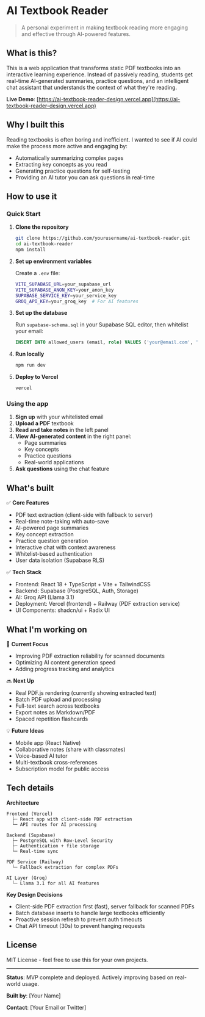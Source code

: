 # AI Textbook Reader

> A personal experiment in making textbook reading more engaging and effective through AI-powered features.

## What is this?

This is a web application that transforms static PDF textbooks into an interactive learning experience. Instead of passively reading, students get real-time AI-generated summaries, practice questions, and an intelligent chat assistant that understands the context of what they're reading.

**Live Demo**: [https://ai-textbook-reader-design.vercel.app](https://ai-textbook-reader-design.vercel.app)

## Why I built this

Reading textbooks is often boring and inefficient. I wanted to see if AI could make the process more active and engaging by:
- Automatically summarizing complex pages
- Extracting key concepts as you read
- Generating practice questions for self-testing
- Providing an AI tutor you can ask questions in real-time

## How to use it

### Quick Start

1. **Clone the repository**
   ```bash
   git clone https://github.com/yourusername/ai-textbook-reader.git
   cd ai-textbook-reader
   npm install
   ```

2. **Set up environment variables**
   
   Create a `.env` file:
   ```bash
   VITE_SUPABASE_URL=your_supabase_url
   VITE_SUPABASE_ANON_KEY=your_anon_key
   SUPABASE_SERVICE_KEY=your_service_key
   GROQ_API_KEY=your_groq_key  # For AI features
   ```

3. **Set up the database**
   
   Run `supabase-schema.sql` in your Supabase SQL editor, then whitelist your email:
   ```sql
   INSERT INTO allowed_users (email, role) VALUES ('your@email.com', 'admin');
   ```

4. **Run locally**
   ```bash
   npm run dev
   ```

5. **Deploy to Vercel**
   ```bash
   vercel
   ```

### Using the app

1. **Sign up** with your whitelisted email
2. **Upload a PDF** textbook
3. **Read and take notes** in the left panel
4. **View AI-generated content** in the right panel:
   - Page summaries
   - Key concepts
   - Practice questions
   - Real-world applications
5. **Ask questions** using the chat feature

## What's built

✅ **Core Features**
- PDF text extraction (client-side with fallback to server)
- Real-time note-taking with auto-save
- AI-powered page summaries
- Key concept extraction
- Practice question generation
- Interactive chat with context awareness
- Whitelist-based authentication
- User data isolation (Supabase RLS)

✅ **Tech Stack**
- Frontend: React 18 + TypeScript + Vite + TailwindCSS
- Backend: Supabase (PostgreSQL, Auth, Storage)
- AI: Groq API (Llama 3.1)
- Deployment: Vercel (frontend) + Railway (PDF extraction service)
- UI Components: shadcn/ui + Radix UI

## What I'm working on

🚧 **Current Focus**
- Improving PDF extraction reliability for scanned documents
- Optimizing AI content generation speed
- Adding progress tracking and analytics

🔜 **Next Up**
- Real PDF.js rendering (currently showing extracted text)
- Batch PDF upload and processing
- Full-text search across textbooks
- Export notes as Markdown/PDF
- Spaced repetition flashcards

💡 **Future Ideas**
- Mobile app (React Native)
- Collaborative notes (share with classmates)
- Voice-based AI tutor
- Multi-textbook cross-references
- Subscription model for public access

## Tech details

**Architecture**
```
Frontend (Vercel)
  ├─ React app with client-side PDF extraction
  └─ API routes for AI processing

Backend (Supabase)
  ├─ PostgreSQL with Row-Level Security
  ├─ Authentication + file storage
  └─ Real-time sync

PDF Service (Railway)
  └─ Fallback extraction for complex PDFs

AI Layer (Groq)
  └─ Llama 3.1 for all AI features
```

**Key Design Decisions**
- Client-side PDF extraction first (fast), server fallback for scanned PDFs
- Batch database inserts to handle large textbooks efficiently
- Proactive session refresh to prevent auth timeouts
- Chat API timeout (30s) to prevent hanging requests

## License

MIT License - feel free to use this for your own projects.

---

**Status**: MVP complete and deployed. Actively improving based on real-world usage.

**Built by**: [Your Name]

**Contact**: [Your Email or Twitter]
